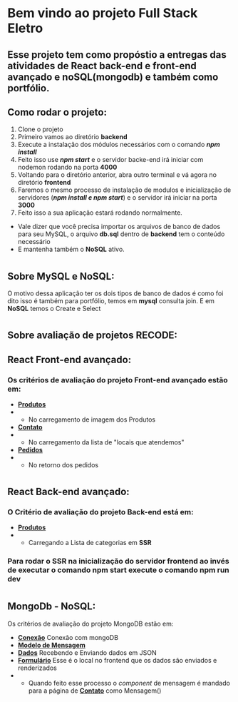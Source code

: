 # Bem vindo ao projeto **Full Stack Eletro**
## Esse projeto tem como propóstio a entregas das atividades de **React back-end e front-end avançado e noSQL(mongodb)** e também como portfólio.

## **Como rodar o projeto:**
1. Clone o projeto
2. Primeiro vamos ao diretório **backend**
3. Execute a instalação dos módulos necessários com o comando ***npm install***
4. Feito isso use ***npm start*** e o servidor backe-end irá iniciar com nodemon rodando na porta **4000**
5. Voltando para o diretório anterior, abra outro terminal e vá agora no diretório **frontend**
6. Faremos o mesmo processo de instalação de modulos e inicialização de servidores (***npm install e npm start***) e o servidor irá iniciar na porta **3000**
7. Feito isso a sua aplicação estará rodando normalmente.

- Vale dizer que você precisa importar os arquivos de banco de dados para seu MySQL, o arquivo **db.sql** dentro de **backend** tem o conteúdo necessário
- E mantenha também o **NoSQL** ativo.
#
## Sobre **MySQL e NoSQL**:
O motivo dessa aplicação ter os dois tipos de banco de dados é como foi dito isso é também para portfólio, temos em **mysql** consulta join. E em **NoSQL** temos o Create e Select
#
## Sobre avaliação de projetos **RECODE**:
## **React Front-end avançado**:
### Os critérios de avaliação do projeto Front-end avançado estão em:
- [**Produtos**](https://github.com/ThiagoSFerraz/FullStackEletro/blob/main/frontend/src/pages/produtos.js)
- - No carregamento de imagem dos Produtos
- [**Contato**](https://github.com/ThiagoSFerraz/FullStackEletro/blob/main/frontend/src/pages/contato.js)
- - No carregamento da lista de "locais que atendemos"
- [**Pedidos**](https://github.com/ThiagoSFerraz/FullStackEletro/blob/main/frontend/src/pages/pedidos.js)
- - No retorno dos pedidos
#
## **React Back-end avançado**:
### O Critério de avaliação do projeto Back-end está em:
- [**Produtos**](https://github.com/ThiagoSFerraz/FullStackEletro/blob/main/frontend/src/pages/produtos.js)
- - Carregando a Lista de categorias em **SSR**
### Para rodar o **SSR** na inicialização do servidor **frontend** ao invés de executar o comando **npm start** execute o comando **npm run dev**
#
## **MongoDb - NoSQL**:
Os critérios de avaliação do projeto MongoDB estão em:
- [**Conexão**](https://github.com/ThiagoSFerraz/FullStackEletro/tree/main/backend/src/database/mongo.js) Conexão com mongoDB
- [**Modelo de Mensagem**](https://github.com/ThiagoSFerraz/FullStackEletro/blob/main/backend/src/models/mensagem.js)
- [**Dados**](https://github.com/ThiagoSFerraz/FullStackEletro/blob/main/backend/src/routes/consultas.js) Recebendo e Enviando dados em JSON
- [**Formulário**](https://github.com/ThiagoSFerraz/FullStackEletro/blob/main/frontend/src/components/contato/mensagem/index.js) Esse é o local no frontend que os dados são enviados e renderizados
- - Quando feito esse processo o *component* de mensagem é mandado para a página de [**Contato**](https://github.com/ThiagoSFerraz/FullStackEletro/blob/main/frontend/src/pages/contato.js) como Mensagem()
  
